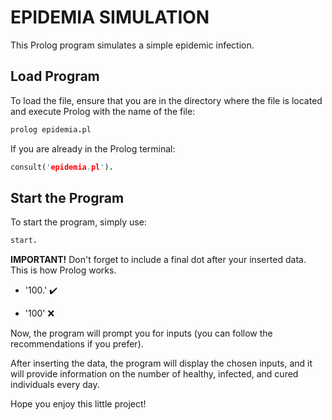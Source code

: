 # EPIDEMIA SIMULATION #

This Prolog program simulates a simple epidemic infection.

## Load Program ##

To load the file, ensure that you are in the directory where the file is located and execute Prolog with the name of the file:

```prolog
prolog epidemia.pl
```

If you are already in the Prolog terminal:

```prolog
consult('epidemia.pl').
```

## Start the Program ##

To start the program, simply use:

```prolog
start.
```

**IMPORTANT!** Don't forget to include a final dot after your inserted data. This is how Prolog works.

- '100.' :heavy_check_mark:

- '100' :x:

Now, the program will prompt you for inputs (you can follow the recommendations if you prefer). 

After inserting the data, the program will display the chosen inputs, and it will provide information on the number of healthy, infected, and cured individuals every day.

Hope you enjoy this little project!